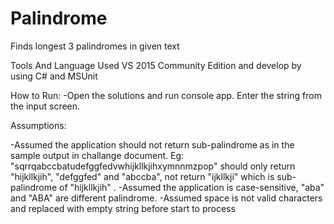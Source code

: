 # Palindrome
Finds longest 3 palindromes in given text

Tools And Language
Used VS 2015 Community Edition and develop by using C# and MSUnit

How to Run:
-Open the solutions and run console app. Enter the string from the input screen.

Assumptions:

-Assumed the application should not return sub-palindrome as in the sample output in challange document. 
  Eg: "sqrrqabccbatudefggfedvwhijkllkjihxymnnmzpop" should only return 
  "hijkllkjih", "defggfed" and "abccba",  not return "ijkllkji" which is sub-palindrome of "hijkllkjih" .
-Assumed the application is case-sensitive, "aba" and "ABA" are different palindrome.
-Assumed space is not valid characters and replaced with empty string before start to process
